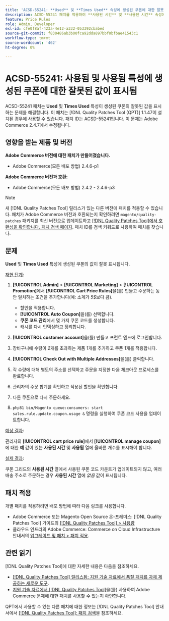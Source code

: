 ```yaml
---
title: 'ACSD-55241: **Used** 및 **Times Used** 속성에 생성된 쿠폰에 대한 잘못된 값이 표시됨'
description: ACSD-55241 패치를 적용하여 **사용된 시간** 및 **사용된 시간** 속성에 생성된 쿠폰에 대한 잘못된 값이 표시되는 Adobe Commerce 문제를 해결합니다
feature: Price Rules
role: Admin, Developer
exl-id: cfe0f8af-423a-4e12-a332-053392cbabed
source-git-commit: f830486ab3b00fca92dda897bbf0bfbae41543c1
workflow-type: tm+mt
source-wordcount: '462'
ht-degree: 0%

---
```


# ACSD-55241: **사용됨** 및 **사용됨** 특성에 생성된 쿠폰에 대한 잘못된 값이 표시됨

ACSD-55241 패치는 **Used** 및 **Times Used** 특성이 생성된 쿠폰의 잘못된 값을 표시하는 문제를 해결합니다. 이 패치는 [!DNL Quality Patches Tool (QPT)] 1.1.47이 설치된 경우에 사용할 수 있습니다. 패치 ID는 ACSD-55241입니다. 이 문제는 Adobe Commerce 2.4.7에서 수정됩니다.

## 영향을 받는 제품 및 버전

**Adobe Commerce 버전에 대한 패치가 만들어졌습니다.**

* Adobe Commerce(모든 배포 방법) 2.4.6-p1

**Adobe Commerce 버전과 호환:**

* Adobe Commerce(모든 배포 방법) 2.4.2 - 2.4.6-p3

>[!NOTE]
>
>새 [!DNL Quality Patches Tool] 릴리스가 있는 다른 버전에 패치를 적용할 수 있습니다. 패치가 Adobe Commerce 버전과 호환되는지 확인하려면 `magento/quality-patches` 패키지를 최신 버전으로 업데이트하고 [[!DNL Quality Patches Tool]에서 호환성을 확인합니다. 패치 검색 페이지](https://experienceleague.adobe.com/tools/commerce-quality-patches/index.html?lang=ko). 패치 ID를 검색 키워드로 사용하여 패치를 찾습니다.

## 문제

**Used** 및 **Times Used** 특성에 생성된 쿠폰의 값이 잘못 표시됩니다.

<u>재현 단계</u>:

1. **[!UICONTROL Admin]** > **[!UICONTROL Marketing]** > **[!UICONTROL Promotion]**&#x200B;에서 **[!UICONTROL Cart Price Rules]**&#x200B;을(를) 만들고 주문하는 동안 일치하는 조건을 추가합니다(예: 소계가 *5$*&#x200B;보다 큼).

   * 할인을 적용합니다.
   * **[!UICONTROL Auto Coupon]**&#x200B;을(를) 선택합니다.
   * **쿠폰 코드 관리**&#x200B;에서 몇 가지 쿠폰 코드를 생성합니다.
   * 캐시를 다시 인덱싱하고 정리합니다.

1. **[!UICONTROL customer account]**&#x200B;을(를) 만들고 프런트 엔드에 로그인합니다.
1. 장바구니에 수량이 *2*&#x200B;개를 초과하는 제품 1개를 추가하고 쿠폰 1개를 적용합니다.
1. **[!UICONTROL Check Out with Multiple Addresses]**&#x200B;을(를) 클릭합니다.
1. 각 수량에 대해 별도의 주소를 선택하고 주문을 지정한 다음 체크아웃 프로세스를 완료합니다.
1. 관리자의 주문 합계를 확인하고 적용된 할인을 확인합니다.
1. 다른 쿠폰으로 다시 주문하세요.
1. `php81 bin/Magento queue:consumers: start sales.rule.update.coupon.usage &` 명령을 실행하여 쿠폰 코드 사용을 업데이트합니다.

<u>예상 결과</u>:

관리자의 **[!UICONTROL cart price rule]**&#x200B;에서 **[!UICONTROL manage coupon]**&#x200B;에 대한 **예** 값이 있는 **사용된 시간** 및 **사용됨** 열에 올바른 개수를 표시해야 합니다.

<u>실제 결과</u>:

쿠폰 그리드의 **사용된 시간** 열에서 사용된 쿠폰 코드 카운트가 업데이트되지 않고, 여러 배송 주소로 주문하는 경우 **사용된 시간** 열에 *없음* 값이 표시됩니다.

## 패치 적용

개별 패치를 적용하려면 배포 방법에 따라 다음 링크를 사용합니다.

* Adobe Commerce 또는 Magento Open Source 온-프레미스: [!DNL Quality Patches Tool] 가이드의 [[!DNL Quality Patches Tool] > 사용량](https://experienceleague.adobe.com/docs/commerce-operations/tools/quality-patches-tool/usage.html?lang=ko)
* 클라우드 인프라의 Adobe Commerce: Commerce on Cloud Infrastructure 안내서의 [업그레이드 및 패치 > 패치 적용](https://experienceleague.adobe.com/docs/commerce-cloud-service/user-guide/develop/upgrade/apply-patches.html?lang=ko).

## 관련 읽기

[!DNL Quality Patches Tool]에 대한 자세한 내용은 다음을 참조하세요.

* [[!DNL Quality Patches Tool] 릴리스됨: 지원 기술 자료에서 품질 패치를 자체 제공하는 새로운 도구](/help/announcements/adobe-commerce-announcements/magento-quality-patches-released-new-tool-to-self-serve-quality-patches.md).
* [지원 기술 자료에서  [!DNL Quality Patches Tool]](/help/support-tools/patches-available-in-qpt-tool/check-patch-for-magento-issue-with-magento-quality-patches.md)을(를) 사용하여 Adobe Commerce 문제에 대한 패치를 사용할 수 있는지 확인합니다.

QPT에서 사용할 수 있는 다른 패치에 대한 정보는 [!DNL Quality Patches Tool] 안내서에서 [[!DNL Quality Patches Tool]: 패치 검색](https://experienceleague.adobe.com/tools/commerce-quality-patches/index.html?lang=ko)을 참조하세요.
